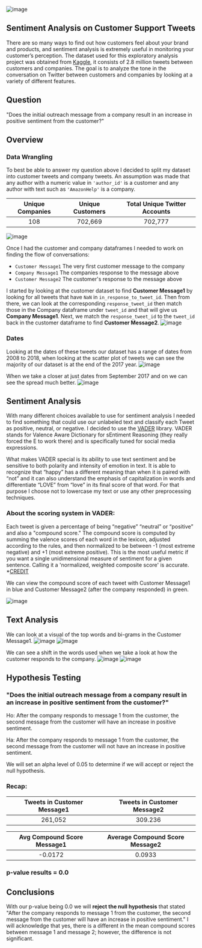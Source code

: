 ![image](images/title.jpeg)

## Sentiment Analysis on Customer Support Tweets
There are so many ways to find out how customers feel about your brand and products, and sentiment analysis is extremely useful in monitoring your customer’s perception. The dataset used for this exploratory analysis project was obtained from [Kaggle](https://www.kaggle.com/thoughtvector/customer-support-on-twitter), it consists of 2.8 million tweets between customers and companies. The goal is to analyze the tone in the conversation on Twitter between customers and companies by looking at a variety of different features. 
 
## Question
"Does the initial outreach message from a company result in an increase in positive sentiment from the customer?"

## Overview
### Data Wrangling
To best be able to answer my question above I decided to split my dataset into customer tweets and company tweets. An assumption was made that any author with a numeric value in ``` 'author_id' ``` is a customer and any author with text such as ``` 'AmazonHelp' ``` is a company.
<p><p>

| Unique Companies | Unique Customers | Total Unique Twitter Accounts |
:--: | :--: | :--: 
| 108 | 702,669 | 702,777 | 
<p><p>

![image](images/topcomp.png)

Once I had the customer and company dataframes I needed to work on finding the flow of conversations:
<p><p>

- ``` Customer Message1 ``` The very first customer message to the company
- ``` Company Message1 ``` The companies response to the message above
- ``` Customer Message2 ``` The customer's response to the message above

I started by looking at the customer dataset to find **Customer Message1** by looking for all tweets that have ``` NaN ``` in ```in_response_to_tweet_id```. Then from there, we can look at the corresponding ```response_tweet_id``` then match those in the Company dataframe under ```tweet_id``` and that will give us **Company Message1**. Next, we match the ```response_tweet_id``` to the ```tweet_id``` back in the customer dataframe to find **Customer Message2**.
![image](images/tweetflow.png)
### Dates
Looking at the dates of these tweets our dataset has a range of dates from 2008 to 2018, when looking at the scatter plot of tweets we can see the majority of our dataset is at the end of the 2017 year.
![image](images/byday1.png)

When we take a closer at just dates from September 2017 and on we can see the spread much better.
![image](images/byday2.png)

## Sentiment Analysis
With many different choices available to use for sentiment analysis I needed to find something that could use our unlabeled text and classify each Tweet as positive, neutral, or negative. I decided to use the [VADER]([[https://github.com/cjhutto/vaderSentiment](https://github.com/cjhutto/vaderSentiment)) library. VADER stands for Valence Aware Dictionary for sEntiment Reasoning (they really forced the E to work there) and is specifically tuned for social media expressions.

What makes VADER special is its ability to use text sentiment and be sensitive to both polarity and intensity of emotion in text. It is able to recognize that “happy” has a different meaning than when it is paired with “not” and it can also understand the emphasis of capitalization in words and differentiate “LOVE” from “love” in its final score of that word. For that purpose I choose not to lowercase my text or use any other preprocessing techniques. 

### About the scoring system in VADER:
Each tweet is given a percentage of being “negative” “neutral” or “positive” and also a "compound score." The compound score is computed by summing the valence scores of each word in the lexicon, adjusted according to the rules, and then normalized to be between -1 (most extreme negative) and +1 (most extreme positive). This is the most useful metric if you want a single unidimensional measure of sentiment for a given sentence. Calling it a 'normalized, weighted composite score' is accurate. *[CREDIT](https://github.com/cjhutto/vaderSentiment#about-the-scoring)

We can view the compound score of each tweet with Customer Message1 in blue and Customer Message2 (after the company responded) in green.

![image](images/compound-hist.png)

## Text Analysis
We can look at a visual of the top words and bi-grams in the Customer Message1.
![image](images/topwords1.png)
![image](images/bigram1.png)

We can see a shift in the words used when we take a look at how the customer responds to the company.
![image](images/topwords2.png)
![image](images/bigram2.png)

## Hypothesis Testing
### "Does the initial outreach message from a company result in an increase in positive sentiment from the customer?"
<p><p>
Ho: After the company responds to message 1 from the customer, the second message from the customer will have an increase in positive sentiment.

Ha: After the company responds to message 1 from the customer, the second message from the customer will not have an increase in positive sentiment.

We will set an alpha level of 0.05 to determine if we will accept or reject the null hypothesis. 

### Recap:
| Tweets in Customer Message1 | Tweets in Customer Message2 |
:--: | :--: 
| 261,052 | 309.236 |  

| Avg Compound Score Message1 | Average Compound Score Message2 |
:--: | :--: 
| -0.0172 | 0.0933 |  

### p-value results = 0.0 

## Conclusions
With our p-value being 0.0 we will **reject the null hypothesis** that stated "After the company responds to message 1 from the customer, the second message from the customer will have an increase in positive sentiment." I will acknowledge that yes, there is a different in the mean compound scores between message 1 and message 2; however, the difference is not significant.